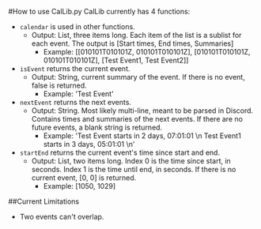 #How to use CalLib.py
CalLib currently has 4 functions:

- `calendar` is used in other functions.
    - Output: List, three items long. Each item of the list is a sublist for each event. The output is [Start times, End times, Summaries]
        - Example: [[010101T010101Z, 010101T010101Z], [010101T010101Z, 010101T010101Z], [Test Event1, Test Event2]]
- `isEvent` returns the current event.
    - Output: String, current summary of the event. If there is no event, false is returned.
        - Example: 'Test Event'
- `nextEvent` returns the next events.
    - Output: String. Most likely multi-line, meant to be parsed in Discord. Contains times and summaries of the next events. If there are no future events, a blank string is returned.
        - Example: 'Test Event starts in 2 days, 07:01:01 \n Test Event1 starts in 3 days, 05:01:01 \n'
- `startEnd` returns the current event's time since start and end.
    - Output: List, two items long. Index 0 is the time since start, in seconds. Index 1 is the time until end, in seconds. If there is no current event, [0, 0] is returned.
        - Example: [1050, 1029]
       
##Current Limitations
- Two events can't overlap.